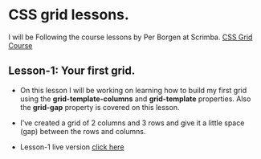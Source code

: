 # CSS grid lessons.

I will be Following the course lessons by Per Borgen at Scrimba. [CSS Grid Course](https://scrimba.com/g/gR8PTE)

## **Lesson-1: Your first grid**.

   * On this lesson I will be working on learning how to build my first grid using the **grid-template-columns** and **grid-template** properties. Also the **grid-gap** property is covered on this lesson.

   * I've created a grid of 2 columns and 3 rows and give it a little space (gap) between the rows and columns.

   * Lesson-1 live version [click here](https://heero83.github.io/grids/)
